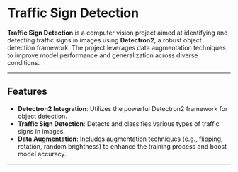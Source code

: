 # Traffic Sign Detection

**Traffic Sign Detection** is a computer vision project aimed at identifying and detecting traffic signs in images using **Detectron2**, a robust object detection framework. The project leverages data augmentation techniques to improve model performance and generalization across diverse conditions.

---

## Features
- **Detectron2 Integration**: Utilizes the powerful Detectron2 framework for object detection.
- **Traffic Sign Detection**: Detects and classifies various types of traffic signs in images.
- **Data Augmentation**: Includes augmentation techniques (e.g., flipping, rotation, random brightness) to enhance the training process and boost model accuracy.

---
